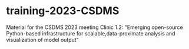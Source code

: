 # training-2023-CSDMS
Material for the CSDMS 2023 meeting Clinic 1.2: "Emerging open-source Python-based infrastructure for scalable,data-proximate analysis and visualization of model output"
